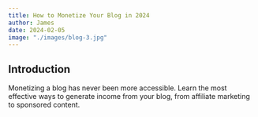 ```yaml
---
title: How to Monetize Your Blog in 2024
author: James
date: 2024-02-05
image: "./images/blog-3.jpg"
---
```


## Introduction

Monetizing a blog has never been more accessible. Learn the most effective ways to generate income from your blog, from affiliate marketing to sponsored content.
